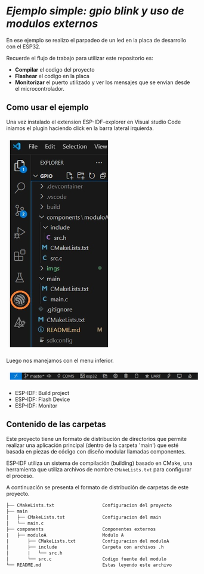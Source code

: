 # _Ejemplo simple: gpio blink y uso de modulos externos_

En ese ejemplo se realizo el parpadeo de un led en la placa de desarrollo con el ESP32.


Recuerde el flujo de trabajo para utilizar este repositorio es:
-   **Compilar** el codigo del proyecto
-   **Flashear** el codigo en la placa
-   **Monitorizar** el puerto utilizado y ver los mensajes que se envian desde el microcontrolador.




## Como usar el ejemplo 
Una vez instalado el extension ESP-IDF-explorer en Visual studio Code iniamos el plugin haciendo click en la barra lateral irquierda.

<img src="./imgs/menu_lateral.jpg" style="margin: 10px;">

Luego nos manejamos con el menu inferior.

<img src="./imgs/menu_esp_idf.jpg" style="margin: 10px;">

-   ESP-IDF: Build project
-   ESP-IDF: Flash Device
-   ESP-IDF: Monitor

## Contenido de las carpetas

Este proyecto tiene un formato de distribución de directorios que permite realizar una aplicación principal (dentro de la carpeta 'main') que esté basada en piezas de código con diseño modular llamadas componentes.

ESP-IDF utiliza un sistema de compilación (building) basado en CMake, una herramienta que utiliza archivos de nombre `CMakeLists.txt` para configurar el proceso.

A continuación se presenta el formato de distribución de carpetas de este proyecto.


```
├── CMakeLists.txt                  Configuracion del proyecto
├── main
│   ├── CMakeLists.txt              Configuracion del main
│   └── main.c
├── components                      Componentes externos
|   ├── moduloA                     Modulo A
|       ├── CMakeLists.txt          Configuracion del moduloA
│       ├── include                 Carpeta con archivos .h
│       |   └── src.h           
│       └── src.c                   Codigo fuente del modulo
└── README.md                       Estas leyendo este archivo
```

